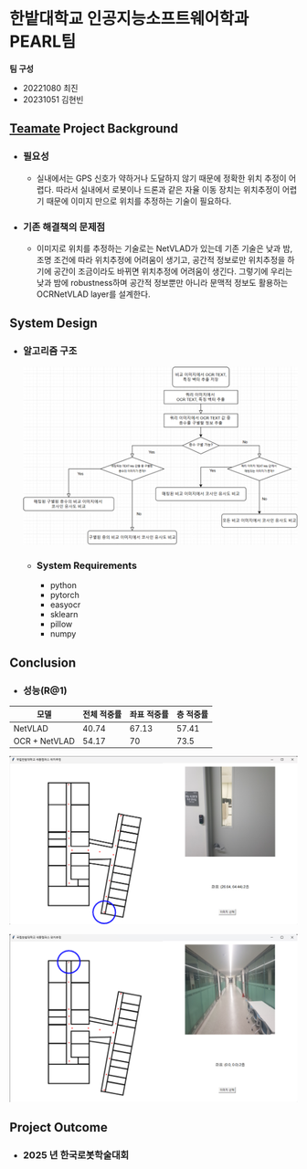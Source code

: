 # 한밭대학교 인공지능소프트웨어학과 PEARL팀

**팀 구성**
- 20221080 최진 
- 20231051 김현빈
  

## <u>Teamate</u> Project Background
- ### 필요성
  - 실내에서는 GPS 신호가 약하거나 도달하지 않기 때문에 정확한 위치 추정이 어렵다.
    따라서 실내에서 로봇이나 드론과 같은 자율 이동 장치는 위치추정이 어렵기 때문에 이미지 만으로 위치를 추정하는 기술이 필요하다.
    
- ### 기존 해결책의 문제점
  - 이미지로 위치를 추정하는 기술로는 NetVLAD가 있는데 기존 기술은 낮과 밤, 조명 조건에 따라 위치추정에 어려움이 생기고, 공간적 정보로만 위치추정을 하기에 공간이 조금이라도 바뀌면 위치추정에 어려움이 생긴다. 그렇기에 우리는 낮과 밤에 robustness하며 공간적 정보뿐만 아니라 문맥적 정보도 활용하는 OCRNetVLAD layer를 설계한다.

## System Design
- ### 알고리즘 구조
  ![순서도](https://github.com/HBNU-SWUNIV/conv-capstone24-pearl/blob/5071ef711248050f9cf71e31b9e58282c3d39cc4/002%20Presentation/%EC%88%9C%EC%84%9C%EB%8F%84.png)
  - ### System Requirements
    - python
    - pytorch
    - easyocr
    - sklearn
    - pillow
    - numpy
    
  
## Conclusion
  - ### 성능(R@1)
|모델|전체 적중률|좌표 적중률|층 적중률| 
|------|---|---|---|
|NetVLAD|40.74|67.13|57.41|
|OCR + NetVLAD|54.17|70|73.5|


![결과사진1](https://github.com/HBNU-SWUNIV/conv-capstone24-pearl/blob/c56c160e8e096318ef817f4c005f9e8bc19d26ab/002%20Presentation/%EC%B6%94%EB%A1%A0%EC%84%B1%EA%B3%B51.png)

![결과사진2](https://github.com/HBNU-SWUNIV/conv-capstone24-pearl/blob/c56c160e8e096318ef817f4c005f9e8bc19d26ab/002%20Presentation/%EC%B6%94%EB%A1%A0%EC%84%B1%EA%B3%B52.png)


  
## Project Outcome
- ### 2025 년 한국로봇학술대회 


